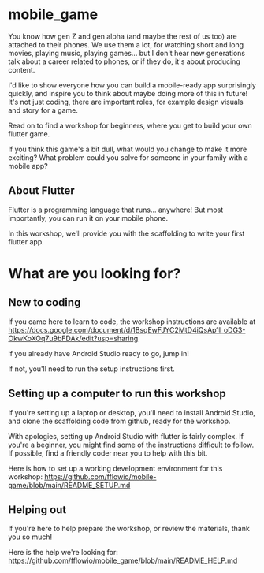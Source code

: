 # mobile_game

You know how gen Z and gen alpha (and maybe the rest of us too) are attached to their phones. 
We use them a lot, for watching short and long movies, playing music, playing games... but
I don't hear new generations talk about a career related to phones, or if they do, it's about 
producing content.

I'd like to show everyone how you can build a mobile-ready app surprisingly quickly, and inspire
you to think about maybe doing more of this in future! It's not just coding, there are important 
roles, for example design visuals and story for a game. 

Read on to find a workshop for beginners, where you get to build your own flutter game.

If you think this game's a bit dull, what would you change to make it more exciting? What 
problem could you solve for someone in your family with a mobile app?

## About Flutter

Flutter is a programming language that runs... anywhere! But most importantly, you can run
it on your mobile phone.

In this workshop, we'll provide you with the scaffolding to write your first flutter app. 

# What are you looking for?

## New to coding

If you came here to learn to code, the workshop instructions are available at 
https://docs.google.com/document/d/1BsqEwFJYC2MtD4iQsAp1l_oDG3-OkwKoXOq7u9bFDAk/edit?usp=sharing

if you already have Android Studio ready to go, jump in!

If not, you'll need to run the setup instructions first.

## Setting up a computer to run this workshop

If you're setting up a laptop or desktop, you'll need to install Android Studio,
and clone the scaffolding code from github, ready for the workshop.

With apologies, setting up Android Studio with flutter is fairly complex. If you're a beginner,
you might find some of the instructions difficult to follow. If possible, find a friendly 
coder near you to help with this bit.

Here is how to set up a working development environment for this workshop: 
https://github.com/fflowio/mobile-game/blob/main/README_SETUP.md

## Helping out

If you're here to help prepare the workshop, or review the materials, thank you so much!

Here is the help we're looking for: https://github.com/fflowio/mobile_game/blob/main/README_HELP.md

